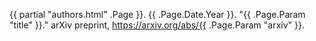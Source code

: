 {{ partial "authors.html" .Page }}. {{ .Page.Date.Year }}. "{{ .Page.Param "title" }}." arXiv preprint, https://arxiv.org/abs/{{ .Page.Param "arxiv" }}.